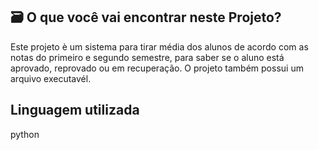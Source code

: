 ## 🗃️ O que você vai encontrar neste Projeto? 
Este projeto è um sistema para tirar média dos alunos de acordo com as notas do primeiro e segundo semestre, para saber se o aluno está aprovado, reprovado ou em recuperação. O projeto também possui um arquivo executavél.

## Linguagem utilizada
python
